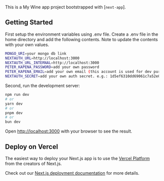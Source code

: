 This is a My Wine app project bootstrapped with [`next-app`].

## Getting Started

First setup the environment variables using .env file. Create a .env file in the home directory and add the following contents. Note to update the contents with your own values.
```bash
MONGO_URI=your mongo db link
NEXTAUTH_URL=http://localhost:3000
NEXTAUTH_URL_INTERNAL=http://localhost:3000
PETER_KAPENA_PASSWORD=add your own password
PETER_KAPENA_EMAIL=add your own email (this account is used for dev purpose only and to login quickly)
NEXTAUTH_SECRET=add your own auth secret. e.g.: 1d5ef6310dd69061c7a52e088faf4c9f26520d37625cb54df94bae67ed4579e3
```

Second, run the development server:

```bash
npm run dev
# or
yarn dev
# or
pnpm dev
# or
bun dev
```

Open [http://localhost:3000](http://localhost:3000) with your browser to see the result.

 ## Deploy on Vercel

The easiest way to deploy your Next.js app is to use the [Vercel Platform](https://vercel.com/new?utm_medium=default-template&filter=next.js&utm_source=create-next-app&utm_campaign=create-next-app-readme) from the creators of Next.js.

Check out our [Next.js deployment documentation](https://nextjs.org/docs/deployment) for more details.
